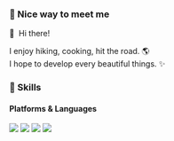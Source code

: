 ### 🤞 Nice way to meet me

<p>
  👋&nbsp; Hi there! 
  
</p>

I enjoy hiking, cooking, hit the road. 🌎 <br>
I hope to develop every beautiful things. ✨

### 💪 Skills
#### Platforms & Languages

<p>
   <img src="https://img.shields.io/badge/Java-007396?style=flat-square&logo=Java&logoColor=important"/>
   <img src="https://img.shields.io/badge/Android-3DDC84?style=flat-square&logo=Android&logoColor=white"/>
   <img src="https://img.shields.io/badge/MongoDB-%234ea94b.svg?style=flat-square&logo=mongodb&logoColor=white"/>
   <img src="https://img.shields.io/badge/mysql-%2300f.svg?style=flat-square&logo=mysql&logoColor=white"/>
  
</p>
